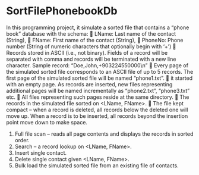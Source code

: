 # SortFilePhonebookDb
In this programming project, it simulate a sorted file that contains a “phone book” database
with the schema:
 LName: Last name of the contact (String),
 FName: First name of the contact (String),
 PhoneNo: Phone number (String of numeric characters that optionally begin with ‘+’)
 Records stored in ASCII (i.e., not binary). Fields of a record will be separated with
comma and records will be terminated with a new line character.
Sample record: “Doe,John,+903224550000\n”
 Every page of the simulated sorted file corresponds to an ASCII file of up to 5 records. The
first page of the simulated sorted file will be named “phone1.txt”. 
 it started with an empty page. As records are inserted, new files representing additional
pages will be named incrementally as “phone2.txt”, “phone3.txt” etc.
 All files representing such pages reside at the same directory. 
 The records in the simulated file sorted on <LName, FName>. 
 The file kept compact – when a record is deleted, all records below the deleted one will
move up. When a record is to be inserted, all records beyond the insertion point move
down to make space.
1. Full file scan – reads all page contents and displays the records in sorted order.
2. Search – a record lookup on <LName, FName>.
3. Insert single contact.
4. Delete single contact given <LName, FName>.
5. Bulk load the simulated sorted file from an existing file of contacts.
